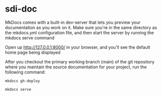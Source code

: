 # sdi-doc

MkDocs comes with a built-in dev-server that lets you preview your documentation as you work on it. Make sure you're in the same directory as the mkdocs.yml configuration file, and then start the server by running the mkdocs serve command

Open up http://127.0.0.1:8000/ in your browser, and you'll see the default home page being displayed

After you checkout the primary working branch (main) of the git repository where you maintain the source documentation for your project, run the following command:

`mkdocs gh-deploy`

`mkdocs serve`
